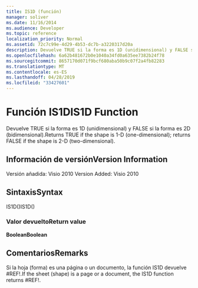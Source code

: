 ```yaml
---
title: IS1D (función)
manager: soliver
ms.date: 11/16/2014
ms.audience: Developer
ms.topic: reference
localization_priority: Normal
ms.assetid: 72c7c99e-4d29-4b53-dc7b-a3220317d20a
description: Devuelve TRUE si la forma es 1D (unidimensional) y FALSE si la forma es 2D (bidimensional).
ms.openlocfilehash: 6a62b481672b0e1040a34fd0a635ee7382b24f78
ms.sourcegitcommit: 8657170d071f9bcf680aba50b9c07f2a4fb82283
ms.translationtype: MT
ms.contentlocale: es-ES
ms.lasthandoff: 04/28/2019
ms.locfileid: "33427601"
---
```

# <a name="is1d-function"></a><span data-ttu-id="1f5ab-103">Función IS1D</span><span class="sxs-lookup"><span data-stu-id="1f5ab-103">IS1D Function</span></span>

<span data-ttu-id="1f5ab-104">Devuelve TRUE si la forma es 1D (unidimensional) y FALSE si la forma es 2D (bidimensional).</span><span class="sxs-lookup"><span data-stu-id="1f5ab-104">Returns TRUE if the shape is 1-D (one-dimensional); returns FALSE if the shape is 2-D (two-dimensional).</span></span>
  
## <a name="version-information"></a><span data-ttu-id="1f5ab-105">Información de versión</span><span class="sxs-lookup"><span data-stu-id="1f5ab-105">Version Information</span></span>

<span data-ttu-id="1f5ab-106">Versión añadida: Visio 2010
</span><span class="sxs-lookup"><span data-stu-id="1f5ab-106">Version Added: Visio 2010</span></span> 
  
## <a name="syntax"></a><span data-ttu-id="1f5ab-107">Sintaxis</span><span class="sxs-lookup"><span data-stu-id="1f5ab-107">Syntax</span></span>

<span data-ttu-id="1f5ab-108">IS1D()</span><span class="sxs-lookup"><span data-stu-id="1f5ab-108">IS1D()</span></span>
  
### <a name="return-value"></a><span data-ttu-id="1f5ab-109">Valor devuelto</span><span class="sxs-lookup"><span data-stu-id="1f5ab-109">Return value</span></span>

 <span data-ttu-id="1f5ab-110">**Boolean**</span><span class="sxs-lookup"><span data-stu-id="1f5ab-110">**Boolean**</span></span>
  
## <a name="remarks"></a><span data-ttu-id="1f5ab-111">Comentarios</span><span class="sxs-lookup"><span data-stu-id="1f5ab-111">Remarks</span></span>

<span data-ttu-id="1f5ab-112">Si la hoja (forma) es una página o un documento, la función IS1D devuelve #REF!.</span><span class="sxs-lookup"><span data-stu-id="1f5ab-112">If the sheet (shape) is a page or a document, the IS1D function returns #REF!.</span></span>
  

